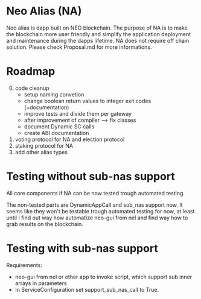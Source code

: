 # Neo Alias (NA)
Neo alias is dapp built on NEO blockchain. The purpose of NA is to make the blockchain more user friendly and simplify the application deployment and maintenance during the dapps lifetime. NA does not require off chain solution. Please check Proposal.md for more informations.

# Roadmap

0. code cleanup
    -   setup naming convetion
    -   change boolean return values to integer exit codes (+documentation)
    -   improve tests and divide them per gateway
    -   after improvement of compiler --> fix classes 
    -   document Dynamic SC calls
    -   create ABI documentation
1. voting protocol for NA and election protocol
2. staking protocol for NA
3. add other alias types

# Testing without sub-nas support

All core components if NA can be now tested trough automated testing.

The non-tested parts are DynamicAppCall and sub_nas support now. It seems like they won't be testable trough automated testing for now, at least until I find out way how automatize neo-gui from nel and find way how to grab results on the blockchain.  

# Testing with sub-nas support

Requirements:
-   neo-gui from nel or other app to invoke script, which support sub inner arrays in parameters
-   In ServiceConfiguration set support_sub_nas_call to True.

